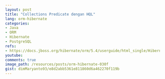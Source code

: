 ```yaml
---
layout: post
title: "Collections Predicate dengan HQL"
lang: orm-hibernate
categories:
- Java
- ORM
- Hibernate
- PostgreSQL
refs: 
- https://docs.jboss.org/hibernate/orm/5.4/userguide/html_single/Hibernate_User_Guide.html#hql-empty-collection-predicate
youtube: 
comments: true
image_path: /resources/posts/orm-hibernate-030f
gist: dimMaryanto93/e8d2abb5361e811860d6a462270f119b
---
```


